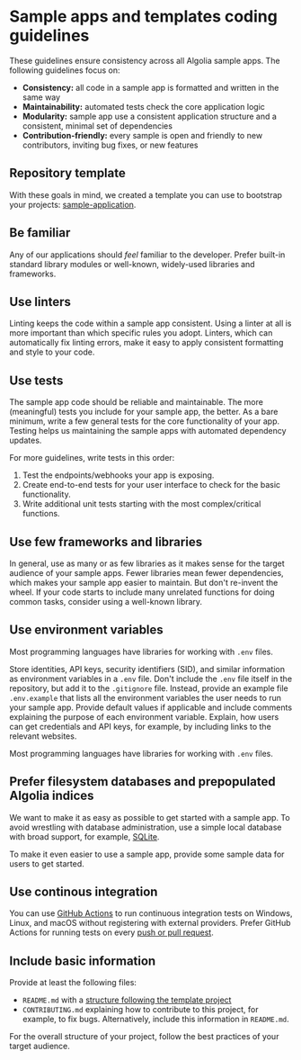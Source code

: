 # Sample apps and templates coding guidelines

These guidelines ensure consistency across all Algolia sample apps. The following guidelines focus on:

- **Consistency:** all code in a sample app is formatted and written in the same way
- **Maintainability:** automated tests check the core application logic
- **Modularity:** sample app use a consistent application structure and a consistent, minimal set of dependencies
- **Contribution-friendly:** every sample is open and friendly to new contributors, inviting bug fixes, or new features

## Repository template

With these goals in mind, we created a template you can use to bootstrap your projects: [sample-application](https://github.com/algolia-samples/sample-application).

## Be familiar

Any of our applications should _feel_ familiar to the developer. Prefer built-in standard library modules or well-known, widely-used libraries and frameworks.

## Use linters

Linting keeps the code within a sample app consistent. Using a linter at all is more important than which specific rules you adopt. Linters, which can automatically fix linting errors, make it easy to apply consistent formatting and style to your code.

## Use tests

The sample app code should be reliable and maintainable. The more (meaningful) tests you include for your sample app, the better. As a bare minimum, write a few general tests for the core functionality of your app. Testing helps us maintaining the sample apps with automated dependency updates.

For more guidelines, write tests in this order:

1. Test the endpoints/webhooks your app is exposing.
2. Create end-to-end tests for your user interface to check for the basic functionality.
3. Write additional unit tests starting with the most complex/critical functions.

## Use few frameworks and libraries

In general, use as many or as few libraries as it makes sense for the target audience of your sample apps. Fewer libraries mean fewer dependencies, which makes your sample app easier to maintain. But don't re-invent the wheel. If your code starts to include many unrelated functions for doing common tasks, consider using a well-known library.

## Use environment variables

Most programming languages have libraries for working with `.env` files.

Store identities, API keys, security identifiers (SID), and similar information as environment variables in a `.env` file. Don't include the `.env` file itself in the repository, but add it to the `.gitignore` file. Instead, provide an example file `.env.example` that lists all the environment variables the user needs to run your sample app. Provide default values if applicable and include comments explaining the purpose of each environment variable. 
Explain, how users can get credentials and API keys, for example, by including links to the relevant websites. 

Most programming languages have libraries for working with `.env` files.

## Prefer filesystem databases and prepopulated Algolia indices

We want to make it as easy as possible to get started with a sample app. To avoid wrestling with database administration, use a simple local database with broad support, for example, [SQLite](https://www.sqlite.org/index.html).

To make it even easier to use a sample app, provide some sample data for users to get started. 

## Use continous integration

You can use [GitHub Actions](https://docs.github.com/en/actions) to run continuous integration tests on Windows, Linux, and macOS without registering with external providers. Prefer GitHub Actions for running tests on every [push or pull request](https://docs.github.com/en/actions/reference/events-that-trigger-workflows).

## Include basic information

Provide at least the following files: 

- `README.md` with a [structure following the template project](https://github.com/algolia-samples/sample-application/blob/master/README.md)
- `CONTRIBUTING.md` explaining how to contribute to this project, for example, to fix bugs. Alternatively, include this information in `README.md`.

For the overall structure of your project, follow the best practices of your target audience.
